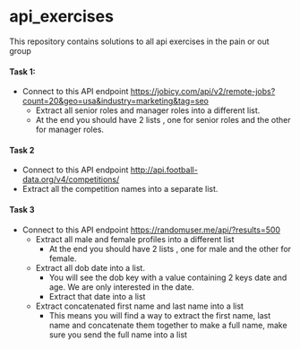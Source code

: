 # api_exercises
This repository contains solutions to all api exercises in the pain or out group

#### Task 1:
+ Connect to this API endpoint https://jobicy.com/api/v2/remote-jobs?count=20&geo=usa&industry=marketing&tag=seo 
  + Extract all senior roles and manager roles into a different list.
  + At the end you should have 2 lists , one for senior roles and the other for manager roles.

#### Task 2
+ Connect to this API endpoint http://api.football-data.org/v4/competitions/ 
+ Extract all the competition names into a separate list.

#### Task 3
+ Connect to this API endpoint https://randomuser.me/api/?results=500
  + Extract all male and female profiles into a different list
    + At the end you should have 2 lists , one for male and the other for female.
  + Extract all dob date into a list.
    + You will see the dob key with a value containing 2 keys date and age. We are only interested in the date.
    + Extract that date into a list
  + Extract concatenated first name and last name into a list
    + This means you will find a way to extract the first name, last name and concatenate them together to make a full name, make sure you send the full name into a list

